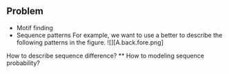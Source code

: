 ## Problem
* Motif finding
* Sequence patterns
  For example, we want to use a better to describe the following patterns in the figure. 
 ![][A.back.fore.png]




How to describe sequence difference?
  ** How to modeling sequence probability?

 
